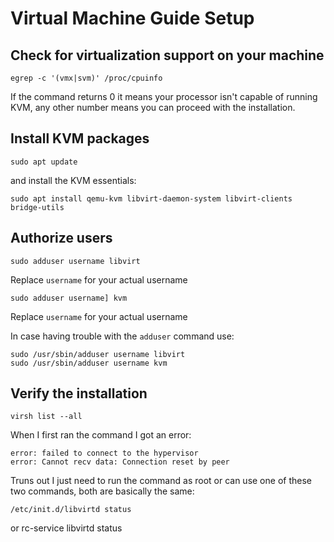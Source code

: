 # Virtual Machine Guide Setup

## Check for virtualization support on your machine
  
    egrep -c '(vmx|svm)' /proc/cpuinfo
    
If the command returns 0 it means your processor isn't capable of running KVM, any other number means you can proceed with the installation.

## Install KVM packages

    sudo apt update

and install the KVM essentials:

    sudo apt install qemu-kvm libvirt-daemon-system libvirt-clients bridge-utils

## Authorize users
    
    sudo adduser username libvirt
    
Replace `username` for your actual username
    
    sudo adduser username] kvm
    
Replace `username` for your actual username

In case having trouble with the `adduser` command use:

    sudo /usr/sbin/adduser username libvirt
    sudo /usr/sbin/adduser username kvm

## Verify the installation

    virsh list --all

When I first ran the command I got an error:
    
    error: failed to connect to the hypervisor
    error: Cannot recv data: Connection reset by peer
    
Truns out I just need to run the  command as root or can use one of these two commands, both are basically the same:

    /etc/init.d/libvirtd status
or
    rc-service libvirtd status
